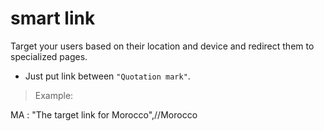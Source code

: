 # smart link

Target your users based on their location and device and redirect them to specialized pages.

- Just put link between `"Quotation mark"`.

> Example: 

   MA : "The target link for Morocco",//Morocco

 

